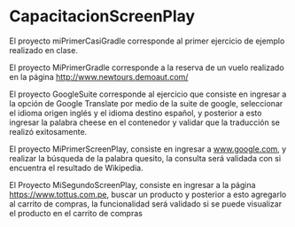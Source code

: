# CapacitacionScreenPlay
El proyecto miPrimerCasiGradle corresponde al primer ejercicio de ejemplo realizado en clase.


El proyecto MiPrimerGradle corresponde a la reserva de un vuelo realizado en la página http://www.newtours.demoaut.com/


El proyecto GoogleSuite corresponde al ejercicio que consiste en ingresar a la opción de Google Translate por medio de la suite de google, seleccionar el idioma origen inglés y el idioma destino español, y posterior a esto ingresar la palabra cheese en el contenedor y validar que la traducción se realizó exitosamente.


El proyecto MiPrimerScreenPlay, consiste en ingresar a www.google.com, y realizar la búsqueda de la palabra quesito, la consulta será validada con si encuentra el resultado de Wikipedia.


El Proyecto MiSegundoScreenPlay, consiste en ingresar a la página https://www.tottus.com.pe, buscar un producto y posterior a esto agregarlo al carrito de compras, la funcionalidad será validado si se puede visualizar el producto en el carrito de compras
